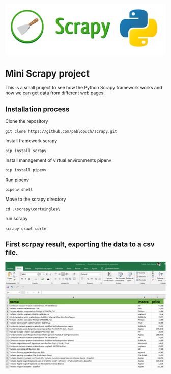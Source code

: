 <p align="center">
    <a href="https://docs.scrapy.org/en/latest/">
        <img src="resources\scrapy_img.png" alt="scrapy">
    </a>
</p>

# Mini Scrapy project
This is a small project to see how the Python Scrapy framework works and how we can get data from different web pages.

## Installation process 

Clone the repository

    git clone https://github.com/pablopuch/scrapy.git

Install framework scrapy

    pip install scrapy

Install management of virtual environments pipenv

    pip install pipenv

Run pipenv

    pipenv shell

Move to the scrapy directory

    cd .\scrapy\corteingles\

run scrapy

    scrapy crawl corte


## First scrpay result, exporting the data to a csv file.

<p align="center">
    <a href="https://docs.scrapy.org/en/latest/">
        <img src="resources\csv.png" alt="csv_final">
    </a>
</p>